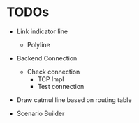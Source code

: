 # TODOs
+ Link indicator line
  + Polyline

+ Backend Connection
  + Check connection
    + TCP Impl
    + Test connection

+ Draw catmul line based on routing table
  
+ Scenario Builder 